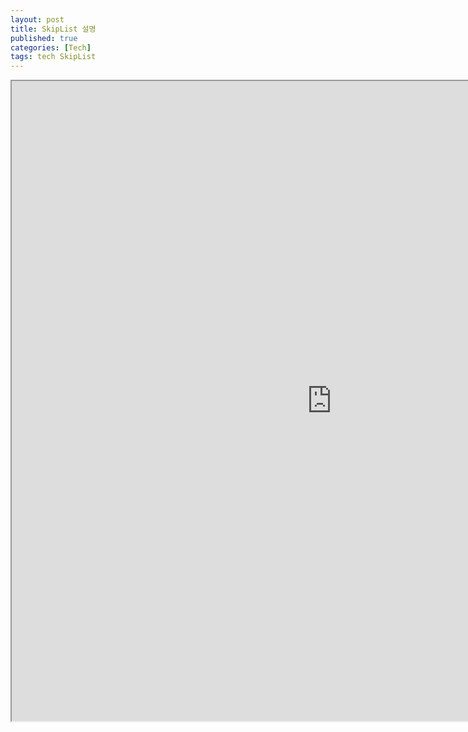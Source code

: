 ```yaml
---
layout: post
title: SkipList 설명
published: true
categories: [Tech]
tags: tech SkipList
---
```

<iframe width="1024" height="1024" src="https://docs.google.com/document/d/16b1OzOk1UQ8sSWRDn-J4fsPFIDtC22bbusurbnTJADo/pub?embedded=true"></iframe>  
    
